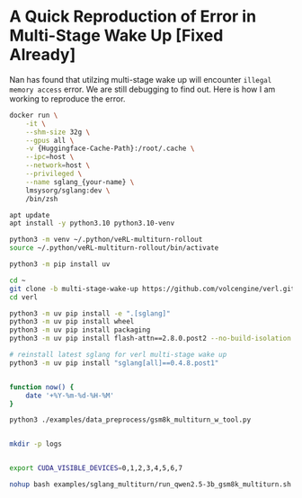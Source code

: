 # A Quick Reproduction of Error in Multi-Stage Wake Up [Fixed Already]

Nan has found that utilzing multi-stage wake up will encounter `illegal memory access` error. We are still debugging to find out. Here is how I am working to reproduce the error.

```bash
docker run \
    -it \
    --shm-size 32g \
    --gpus all \
    -v {Huggingface-Cache-Path}:/root/.cache \
    --ipc=host \
    --network=host \
    --privileged \
    --name sglang_{your-name} \
    lmsysorg/sglang:dev \
    /bin/zsh

apt update
apt install -y python3.10 python3.10-venv

python3 -m venv ~/.python/veRL-multiturn-rollout
source ~/.python/veRL-multiturn-rollout/bin/activate

python3 -m pip install uv

cd ~
git clone -b multi-stage-wake-up https://github.com/volcengine/verl.git
cd verl

python3 -m uv pip install -e ".[sglang]"
python3 -m uv pip install wheel
python3 -m uv pip install packaging
python3 -m uv pip install flash-attn==2.8.0.post2 --no-build-isolation --no-deps

# reinstall latest sglang for verl multi-stage wake up
python3 -m uv pip install "sglang[all]==0.4.8.post1"


function now() {
    date '+%Y-%m-%d-%H-%M'
}

python3 ./examples/data_preprocess/gsm8k_multiturn_w_tool.py


mkdir -p logs


export CUDA_VISIBLE_DEVICES=0,1,2,3,4,5,6,7

nohup bash examples/sglang_multiturn/run_qwen2.5-3b_gsm8k_multiturn.sh trainer.experiment_name=qwen2.5-3b_rm-gsm8k-sgl-multiturn-$(now) > logs/gsm8k-$(now).log 2>&1 &
```
